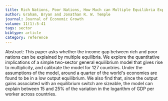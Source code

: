 ```yaml
---
title: Rich Nations, Poor Nations, How Much can Multiple Equilibria Explain?
author: Graham, Bryan and Jonathan R. W. Temple
journal: Journal of Economic Growth
volume: 11(1):5-41
tags: sector
bibtype: article
category: reference
---
```

Abstract: This paper asks whether the income gap between rich and poor nations can be explained by multiple equilibria. We explore the quantitative implications of a simple two-sector general equilibrium model that gives rise to multiplicity, and calibrate the model for 127 countries. Under the assumptions of the model, around a quarter of the world's economies are found to be in a low output equilibrium. We also find that, since the output gains associated with an equilibrium switch are sizeable, the model can explain between 15 and 25\% of the variation in the logarithm of GDP per worker across countries.

